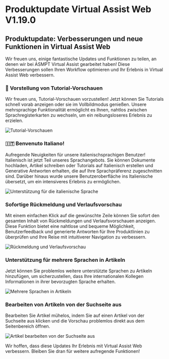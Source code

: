 # Produktupdate Virtual Assist Web V1.19.0

## Produktupdate: Verbesserungen und neue Funktionen in Virtual Assist Web

Wir freuen uns, einige fantastische Updates und Funktionen zu teilen, an denen wir bei ASMPT Virtual Assist gearbeitet haben! Diese Verbesserungen sollen Ihren Workflow optimieren und Ihr Erlebnis in Virtual Assist Web verbessern.

### 🚀 **Vorstellung von Tutorial-Vorschauen**

Wir freuen uns, Tutorial-Vorschauen vorzustellen! Jetzt können Sie Tutorials schnell vorab anzeigen oder sie im Vollbildmodus genießen. Unsere mehrsprachige Funktionalität ermöglicht es Ihnen, nahtlos zwischen Sprachregisterkarten zu wechseln, um ein reibungsloseres Erlebnis zu erzielen.

![Tutorial-Vorschauen](https://i.imgur.com/SvE5GgE.gif)

### 🇮🇹 **Benvenuto Italiano!**

Aufregende Neuigkeiten für unsere italienischsprachigen Benutzer! Italienisch ist jetzt Teil unseres Sprachangebots. Sie können Dokumente hochladen, Artikel schreiben oder Tutorials auf Italienisch erstellen und Generative Antworten erhalten, die auf Ihre Sprachpräferenz zugeschnitten sind. Darüber hinaus wurde unsere Benutzeroberfläche ins Italienische übersetzt, um ein intensiveres Erlebnis zu ermöglichen.

![Unterstützung für die italienische Sprache](https://i.imgur.com/f5vd5Ae.gif)

### **Sofortige Rückmeldung und Verlaufsvorschau**

Mit einem einfachen Klick auf die gewünschte Zeile können Sie sofort den gesamten Inhalt von Rückmeldungen und Verlaufsvorschauen anzeigen. Diese Funktion bietet eine nahtlose und bequeme Möglichkeit, Benutzerfeedback und generierte Antworten für Ihre Produktlinien zu überprüfen und Ihre Reise mit intuitiverer Navigation zu verbessern.

![Rückmeldung und Verlaufsvorschau](https://hs-8974650.f.hubspotemail.net/hub/8974650/hubfs/Imported%20sitepage%20images/hmCbOju.gif?upscale=true&width=1120&upscale=true&name=hmCbOju.gif)

### **Unterstützung für mehrere Sprachen in Artikeln**

Jetzt können Sie problemlos weitere unterstützte Sprachen zu Artikeln hinzufügen, um sicherzustellen, dass Ihre internationalen Kollegen Informationen in ihrer bevorzugten Sprache erhalten.

![Mehrere Sprachen in Artikeln](https://hs-8974650.f.hubspotemail.net/hub/8974650/hubfs/ScreenRecording2024-01-31at17.01.42-ezgif.com-video-to-gif-converter.gif?upscale=true&width=1120&upscale=true&name=ScreenRecording2024-01-31at17.01.42-ezgif.com-video-to-gif-converter.gif)

### **Bearbeiten von Artikeln von der Suchseite aus**

Bearbeiten Sie Artikel mühelos, indem Sie auf einen Artikel von der Suchseite aus klicken und die Vorschau problemlos direkt aus dem Seitenbereich öffnen.

![Artikel bearbeiten von der Suchseite aus](https://hs-8974650.f.hubspotemail.net/hub/8974650/hubfs/ScreenRecording2024-02-07at17.11.26-ezgif.com-video-to-gif-converter.gif?upscale=true&width=1120&upscale=true&name=ScreenRecording2024-02-07at17.11.26-ezgif.com-video-to-gif-converter.gif)

Wir hoffen, dass diese Updates Ihr Erlebnis mit Virtual Assist Web verbessern. Bleiben Sie dran für weitere aufregende Funktionen!
